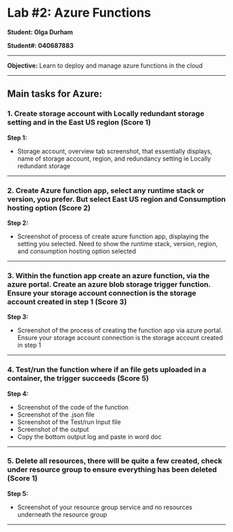 # Lab #2: Azure Functions

**Student: Olga Durham**

**Student#: 040687883**

---

**Objective:** Learn to deploy and manage azure functions in the cloud

---

## Main tasks for Azure:

### 1. Create storage account with Locally redundant storage setting and in the East US region (Score 1)

**Step 1:**

- Storage account, overview tab screenshot, that essentially displays, name of storage account, region, and redundancy setting ie Locally redundant storage

<hr>

### 2. Create Azure function app, select any runtime stack or version, you prefer. But select East US region and Consumption hosting option (Score 2)

**Step 2:**

- Screenshot of process of create azure function app, displaying the setting you selected. Need to show the runtime stack, version, region, and consumption hosting option selected

<hr>

### 3. Within the function app create an azure function, via the azure portal. Create an azure blob storage trigger function. Ensure your storage account connection is the storage account created in step 1 (Score 3)

**Step 3:**

- Screenshot of the process of creating the function app via azure portal. Ensure your storage account connection is the storage account created in step 1

<hr>

### 4. Test/run the function where if an file gets uploaded in a container, the trigger succeeds (Score 5)

**Step 4:**

- Screenshot of the code of the function
- Screenshot of the .json file
- Screenshot of the Test/run Input file
- Screenshot of the output
- Copy the bottom output log and paste in word doc

<hr>

### 5. Delete all resources, there will be quite a few created, check under resource group to ensure everything has been deleted (Score 1)

**Step 5:**

- Screenshot of your resource group service and no resources underneath the resource group

<hr>
